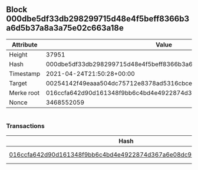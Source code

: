 ## Block 000dbe5df33db298299715d48e4f5beff8366b3a6d5b37a8a3a75e02c663a18e

Attribute | Value
--- | ---
Height | 37951
Hash | 000dbe5df33db298299715d48e4f5beff8366b3a6d5b37a8a3a75e02c663a18e
Timestamp | 2021-04-24T21:50:28+00:00
Target | 00254142f49eaaa504dc75712e8378ad5316cbcead634704b3734b6271167cc4
Merke root | 016ccfa642d90d161348f9bb6c4bd4e4922874d367a6e08dc90ec55017a6e88b
Nonce | 3468552059

```

```

### Transactions

Hash | Amount
--- | ---
[016ccfa642d90d161348f9bb6c4bd4e4922874d367a6e08dc90ec55017a6e88b](016ccfa642d90d161348f9bb6c4bd4e4922874d367a6e08dc90ec55017a6e88b.md) | 10.00000000 SKEPTI 
